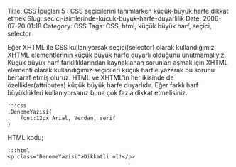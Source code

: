 Title: CSS İpuçları  5 : CSS seçicilerini tanımlarken küçük-büyük harfe dikkat etmek
Slug: secici-isimlerinde-kucuk-buyuk-harfe-duyarlilik
Date: 2006-07-20 01:18
Category: CSS
Tags: CSS, html, küçük büyük harf, seçici, selector

Eğer XHTML ile CSS kullanıyorsak seçici(selector) olarak kullandığımız
XHTML elementlerinin küçük büyük harfe duyarlı olduğunu unutmamalıyız.
Küçük büyük harf farklılıklarından kaynaklanan sorunları aşmak için
XHTML elementi olarak kullandığımız seçicileri küçük harfle yazarak bu
sorunu bertaraf etmiş oluruz. HTML ve XHTML'in her ikisinde de
özellikler(attributes) küçük büyük harfe duyarlıdır. Eğer farklı harf
büyüklükleri kullanıyorsanız buna çok fazla dikkat etmelisiniz.
	
	:::css
	.DenemeYazisi{
		font:12px Arial, Verdan, serif
	}
	
HTML kodu;

	:::html
	<p class="DenemeYazisi">Dikkatli ol!</p> 
